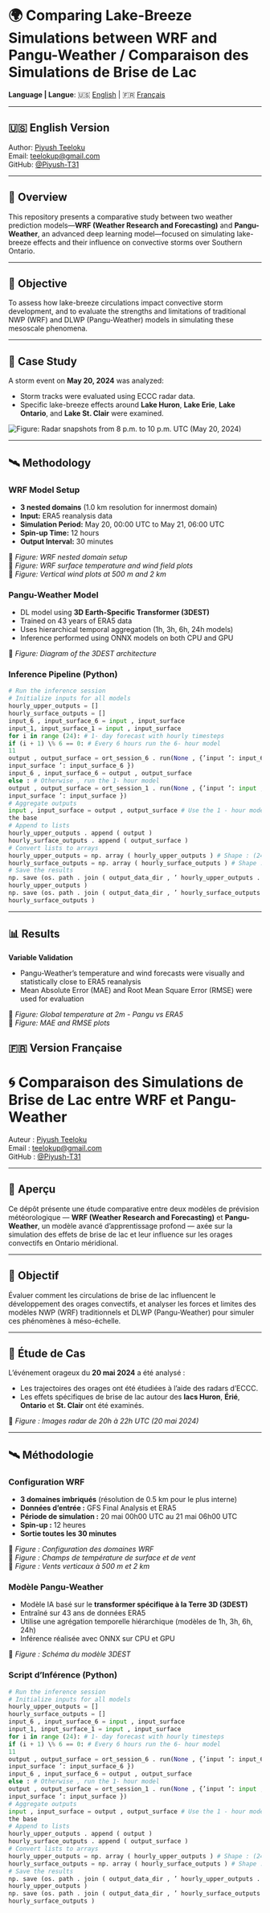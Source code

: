 # 🌍 Comparing Lake-Breeze Simulations between WRF and Pangu-Weather / Comparaison des Simulations de Brise de Lac

**Language | Langue**: 🇺🇸 [English](#-english-version) | 🇫🇷 [Français](#-version-française)

---

## 🇺🇸 English Version


Author: [Piyush Teeloku](https://www.linkedin.com/in/piyush-teeloku/)  
Email: teelokup@gmail.com  
GitHub: [@Piyush-T31](https://github.com/Piyush-T31)

---

## 📄 Overview

This repository presents a comparative study between two weather prediction models—**WRF (Weather Research and Forecasting)** and **Pangu-Weather**, an advanced deep learning model—focused on simulating lake-breeze effects and their influence on convective storms over Southern Ontario.

---

## 📌 Objective

To assess how lake-breeze circulations impact convective storm development, and to evaluate the strengths and limitations of traditional NWP (WRF) and DLWP (Pangu-Weather) models in simulating these mesoscale phenomena.

---

## 🌊 Case Study

A storm event on **May 20, 2024** was analyzed:
- Storm tracks were evaluated using ECCC radar data.
- Specific lake-breeze effects around **Lake Huron**, **Lake Erie**, **Lake Ontario**, and **Lake St. Clair** were examined.

![_Figure: Radar snapshots from 8 p.m. to 10 p.m. UTC (May 20, 2024)_](radar/radar.gif)

---

## 🛰️ Methodology

### WRF Model Setup

- **3 nested domains** (1.0 km resolution for innermost domain)
- **Input:** ERA5 reanalysis data
- **Simulation Period:** May 20, 00:00 UTC to May 21, 06:00 UTC
- **Spin-up Time:** 12 hours
- **Output Interval:** 30 minutes

📍 _Figure: WRF nested domain setup_  
📍 _Figure: WRF surface temperature and wind field plots_  
📍 _Figure: Vertical wind plots at 500 m and 2 km_  

### Pangu-Weather Model

- DL model using **3D Earth-Specific Transformer (3DEST)**
- Trained on 43 years of ERA5 data
- Uses hierarchical temporal aggregation (1h, 3h, 6h, 24h models)
- Inference performed using ONNX models on both CPU and GPU

📍 _Figure: Diagram of the 3DEST architecture_

### Inference Pipeline (Python)

```python
# Run the inference session
# Initialize inputs for all models
hourly_upper_outputs = []
hourly_surface_outputs = []
input_6 , input_surface_6 = input , input_surface
input_1, input_surface_1 = input , input_surface
for i in range (24): # 1- day forecast with hourly timesteps
if (i + 1) \% 6 == 0: # Every 6 hours run the 6- hour model
11
output , output_surface = ort_session_6 . run(None , {’input ’: input_6 , ’
input_surface ’: input_surface_6 })
input_6 , input_surface_6 = output , output_surface
else : # Otherwise , run the 1- hour model
output , output_surface = ort_session_1 . run(None , {’input ’: input , ’
input_surface ’: input_surface })
# Aggregate outputs
input , input_surface = output , output_surface # Use the 1 - hour model output as
the base
# Append to lists
hourly_upper_outputs . append ( output )
hourly_surface_outputs . append ( output_surface )
# Convert lists to arrays
hourly_upper_outputs = np. array ( hourly_upper_outputs ) # Shape : (24 , ...)
hourly_surface_outputs = np. array ( hourly_surface_outputs ) # Shape : (24 , ...)
# Save the results
np. save (os. path . join ( output_data_dir , ’ hourly_upper_outputs . npy ’),
hourly_upper_outputs )
np. save (os. path . join ( output_data_dir , ’ hourly_surface_outputs .npy ’),
hourly_surface_outputs )
```
---

## 📊 Results

**Variable Validation**
- Pangu-Weather’s temperature and wind forecasts were visually and statistically close to ERA5 reanalysis
- Mean Absolute Error (MAE) and Root Mean Square Error (RMSE) were used for evaluation

📍 _Figure: Global temperature at 2m - Pangu vs ERA5_  
📍 _Figure: MAE and RMSE plots_  






## 🇫🇷 Version Française

# 🌀 Comparaison des Simulations de Brise de Lac entre WRF et Pangu-Weather

Auteur : [Piyush Teeloku](https://www.linkedin.com/in/piyush-teeloku/)  
Email : teelokup@gmail.com  
GitHub : [@Piyush-T31](https://github.com/Piyush-T31)

---

## 📄 Aperçu

Ce dépôt présente une étude comparative entre deux modèles de prévision météorologique — **WRF (Weather Research and Forecasting)** et **Pangu-Weather**, un modèle avancé d’apprentissage profond — axée sur la simulation des effets de brise de lac et leur influence sur les orages convectifs en Ontario méridional.

---

## 📌 Objectif

Évaluer comment les circulations de brise de lac influencent le développement des orages convectifs, et analyser les forces et limites des modèles NWP (WRF) traditionnels et DLWP (Pangu-Weather) pour simuler ces phénomènes à méso-échelle.

---

## 🌊 Étude de Cas

L’événement orageux du **20 mai 2024** a été analysé :
- Les trajectoires des orages ont été étudiées à l’aide des radars d’ECCC.
- Les effets spécifiques de brise de lac autour des **lacs Huron**, **Érié**, **Ontario** et **St. Clair** ont été examinés.

📍 _Figure : Images radar de 20h à 22h UTC (20 mai 2024)_

---

## 🛰️ Méthodologie

### Configuration WRF

- **3 domaines imbriqués** (résolution de 0.5 km pour le plus interne)
- **Données d’entrée :** GFS Final Analysis et ERA5
- **Période de simulation :** 20 mai 00h00 UTC au 21 mai 06h00 UTC
- **Spin-up :** 12 heures
- **Sortie toutes les 30 minutes**

📍 _Figure : Configuration des domaines WRF_  
📍 _Figure : Champs de température de surface et de vent_  
📍 _Figure : Vents verticaux à 500 m et 2 km_  

### Modèle Pangu-Weather

- Modèle IA basé sur le **transformer spécifique à la Terre 3D (3DEST)**
- Entraîné sur 43 ans de données ERA5
- Utilise une agrégation temporelle hiérarchique (modèles de 1h, 3h, 6h, 24h)
- Inférence réalisée avec ONNX sur CPU et GPU

📍 _Figure : Schéma du modèle 3DEST_

### Script d’Inférence (Python)

```python
# Run the inference session
# Initialize inputs for all models
hourly_upper_outputs = []
hourly_surface_outputs = []
input_6 , input_surface_6 = input , input_surface
input_1, input_surface_1 = input , input_surface
for i in range (24): # 1- day forecast with hourly timesteps
if (i + 1) \% 6 == 0: # Every 6 hours run the 6- hour model
11
output , output_surface = ort_session_6 . run(None , {’input ’: input_6 , ’
input_surface ’: input_surface_6 })
input_6 , input_surface_6 = output , output_surface
else : # Otherwise , run the 1- hour model
output , output_surface = ort_session_1 . run(None , {’input ’: input , ’
input_surface ’: input_surface })
# Aggregate outputs
input , input_surface = output , output_surface # Use the 1 - hour model output as
the base
# Append to lists
hourly_upper_outputs . append ( output )
hourly_surface_outputs . append ( output_surface )
# Convert lists to arrays
hourly_upper_outputs = np. array ( hourly_upper_outputs ) # Shape : (24 , ...)
hourly_surface_outputs = np. array ( hourly_surface_outputs ) # Shape : (24 , ...)
# Save the results
np. save (os. path . join ( output_data_dir , ’ hourly_upper_outputs . npy ’),
hourly_upper_outputs )
np. save (os. path . join ( output_data_dir , ’ hourly_surface_outputs .npy ’),
hourly_surface_outputs )
```

